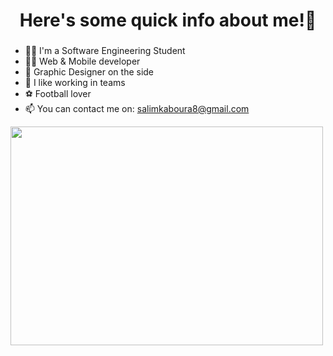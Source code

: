 <h1 align="center"> Here's some quick info about me!👋</h1>

### 
- 👨‍🎓 I'm a Software Engineering Student
- 👨‍💻 Web & Mobile developer
- 🎨 Graphic Designer on the side
- 👯 I like working in teams
- ⚽️ Football lover
- 📫 You can contact me on: salimkaboura8@gmail.com

<img align="center" src="https://www.esoftech.com/wp-content/uploads/2020/09/how-machine-learning-has-helped-web-development-evolve-image-800x450-2.gif" width="500" height="350"/>
